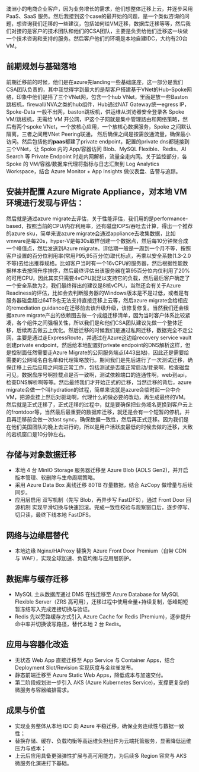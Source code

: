 澳洲小的电商企业客户，因为业务增长的需求，他们想整体迁移上云，并逐步采用 PaaS、SaaS 服务。然后我接到这个case的最开始的问题，是一个类似咨询的问题，想咨询我们迁移的一些建议，包括如何给VM迁移，数据库迁移等等，然后我们对接的是客户的技术团队和他们的CSA团队，主要是负责给他们迁移这一块做一个技术咨询和支持的服务。然后客户他们的环境是本地自建IDC，大约有20台VM。

## 前期规划与基础落地
前期迁移前的时候，他们是在azure先landing一些基础底座，这一部分是我们CSA团队负责的，其中我觉得学到最大的是帮客户搭建基于VNet的Hub–Spoke网络，印象中他们是搭了三个VNet网，包含一个hub VNet，里面是放一些Baston跳板机，firewall/NVA之类的hub组件，Hub通过NAT Gateway统一egress IP，Spoke-Data 一般不出网，baston跳板机，供运维从浏览器安全登录各 Spoke VM/跳板机，无需给 VM 开公网，IP这个子网就是集中管理路由和网络策略，然后有两个spoke VNet，一个放核心应用，一个放核心数据服务，Spoke 之间默认隔离，三者之间用VNet Peering联通， 然后确保之间是按需放通流量，确保最小访问。然后包括他的**paas**都建了private endpoint，配置的private dns都链接到三个VNet，让 Spoke 内的 App/容器访问 Blob、MySQL Flexible、Redis、AI Search 等 Private Endpoint 时走内网解析，流量全走内网。关于监控部分，各 Spoke 的 VM/容器/数据库代理将指标与日志汇聚到 Log Analytics Workspace，结合 Azure Monitor + App Insights 做仪表盘、告警与追踪。

## 安装并配置 Azure Migrate Appliance，对本地 VM 环境进行发现与评估：
然后就是通过azure migrate去评估，关于性能评估，我们用的是performance-based，按照当前的CPU/内存利用率，还有磁盘IOPS/吞吐去计算，得出一个推荐的azure sku，简单来说azure migrate会通过appliance去收集数据，比如vmware是每20s，hyper-V是每30s取样创建一个数据点，然后每10分钟聚合成一个峰值点，然后发送到Azure migrate。评估期一般是一周到一个月不等，按照客户设置的百分位利用率(常用P95,95百分位)取代标点，再乘以安全系数(1.3-2.0不等)去给出推荐规格。比如客户当时有一个16vCPU的服务器，然后根据性能数据样本去按照升序排序，然后最终评估出该服务器在第95百分位内仅利用了20%的可用CPU，因此其实只需要4vCPU就足以支持它的负载，然后最后客户确定了一个安全系数为2，我们最终得出的建议是8核vCPU，当然还会有关于Azure Readiness的评估，比如会去判断服务器的Windows版本是不是过低，或者是有服务器磁盘超过64TB也无法支持直接迁移上云等，然后azure migrate会给相应的remediation guidance在迁移前去该升级升级，该修复修复。当然我们还会根据azure migrate产出的依赖图去做一个成组迁移清单，因为当时客户体系比较紧凑，各个组件之间强相关性，所以我们是和他们CSA团队建议先做一个整体迁移，后续再去做云上优化。然后迁移的时候我们是通过私网迁移，数据完全不走公网，主要是通过走ExpressRoute，并通过在Azure这边给recovery service vault创建private endpoint，然后给本地配置好private endpoint的DNS解析这样，但是控制面任然需要走Azure Migrate的公网服务端点(443出站)，因此还是需要给需要的公网域名白名单和代理策略放行。期间我们是先后进行了一次测试迁移，确保迁移上云后应用之间能正常工作，包括测试是否能正常启动/登录啊，检查磁盘可见，数据盘序号啊挂载点是否一致啊，测试依赖端口的连通性啊，web到api，检查DNS解析啊等等。然后最终我们才开始正式的迁移，当然迁移的背后，azure migrate会做一个叫hydration的过程，简单来说就是azure会临时起一台中介VM，把源盘挂上然后对驱动啊，代理什么的做必要的改动，再生成最终的VM。然后就是正式迁移了，正式迁移的过程中，就是要确保把业务域名更换到客户云上的frontdoor等，当然最后最重要的数据库迁移，就还是会有一个短暂的停机，并且再迁移前会做一次last sync，确保数据一致性，然后再正式迁移。因为我们是在他们美国团队的晚上去进行的，所以是用户活跃度最低的时候去做的迁移，大致的宕机窗口是10分钟左右。

## 存储与对象数据迁移
- 本地 4 台 MinIO Storage 服务器迁移至 Azure Blob (ADLS Gen2)，并开启版本管理、软删除与生命周期策略。
- 采用 Azure Data Box 离线迁移 80TB 存量数据，结合 AzCopy 做增量与后续同步。
- 应用层启用 双写机制（先写 Blob，再异步写 FastDFS），通过 Front Door 回源机制 实现平滑切换与快速回滚。完成一致性校验与观察窗口后，逐步停写、切只读，最终下线本地 FastDFS。

## 网络与边缘层替代
- 本地边缘 Nginx/HAProxy 替换为 Azure Front Door Premium（自带 CDN 与 WAF），实现全球加速、负载均衡与应用层防护。

## 数据库与缓存迁移
- MySQL 主从数据库通过 DMS 在线迁移至 Azure Database for MySQL Flexible Server（ZRS 高可用），迁移过程中使用全量+持续复制，低峰期短暂冻结写入完成连接切换与验证。
- Redis 先以旁路缓存方式引入 Azure Cache for Redis (Premium)，逐步提升命中率并切换读写路径，替代本地 2 台 Redis。

## 应用与容器化改造
- 无状态 Web App 直接迁移至 App Service 与 Container Apps，结合 Deployment Slot/Revision 实现灰度与金丝雀发布。
- 静态前端迁移至 Azure Static Web Apps，降低成本与加速交付。
- 第二阶段规划进一步引入 AKS (Azure Kubernetes Service)，支撑更复杂的微服务与容器编排需求。

## 成果与价值
- 实现业务整体从本地 IDC 向 Azure 平稳迁移，确保业务连续性与数据一致性；
- 替换存储、缓存、负载均衡等高运维负担组件为云端托管服务，显著降低运维压力与成本；
- 上云后应用具备更强弹性扩展与高可用能力，为后续多 Region 容灾与 AKS 微服务化演进打下基础。

